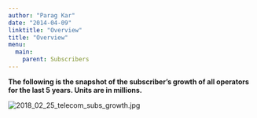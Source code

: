 ```yaml
---
author: "Parag Kar"
date: "2014-04-09"
linktitle: "Overview"
title: "Overview"
menu:
  main:
    parent: Subscribers
---
```



**The following is the snapshot of the subscriber’s growth of all operators for the last 5 years. Units are in millions.**

![2018_02_25_telecom_subs_growth.jpg](/images/Overview/2018_02_25_telecom_subs_growth.jpg)

 

